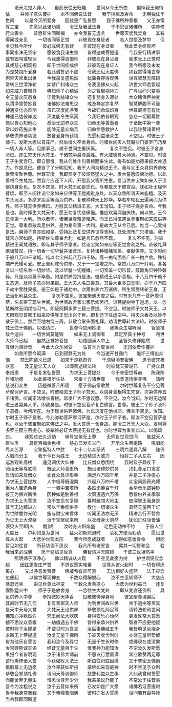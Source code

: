 <!-- { "loadSidebar": true } -->
　　诸天龙鬼人非人　　自此长往无归趣
　　世间从今无所依　　偏悼我王何恃怙
　　并师子意失覆护　　永不闻佛说法音
　　我宁捐躯及寿命　　无用独住于世间
　　以是今灭所爱身　　因兹更广弘誓愿
　　我于佛所种善根　　父王亦常尊三宝
　　先愿以此诸功德　　令王及我证法身
　　于不思议诸佛所　　供养修行众善业
　　普愿群生同斯福　　亦令我誓无虚言
　　世尊灭度我焚身　　其有得闻或亲见
　　一切皆同等正觉　　非彼现在身证者
　　若人觉悟及梦中　　但令见我今所作
　　彼必成佛无有疑　　非彼现在身证者
　　我此爱身终败坏　　事同水沫无坚牢
　　愿彼食我诸虫兽　　皆得速成菩提道
　　今我誓行精进事　　或有毁骂或轻诃
　　令我速得调御师　　非彼现在身证者
　　我求无上正觉时　　其或慈心相观视
　　即于世间疾成佛　　非彼现在身证人
　　我今所愿及未发　　为是焚烧所爱身
　　若此诚誓必不虚　　令我还见灭度佛
　　如我暂得睹世尊　　何异天师重出世
　　今我虽复盛焦然　　犹冀身存得观佛
　　世尊智慧无障碍　　常转三世清净轮
　　如昔广利诸众生　　令我见佛从火起
　　济世大师若暂起　　如先威力普眼尊
　　佛知师子心精诚　　为之暂起视神力
　　广与世间兴变事　　令无量众厌患身
　　毕竟利益诸众生　　还复焚身入寂处
　　大众睹佛巨神变　　以清净意赞妙音
　　诸佛妙法难思议　　戒及禅定亦复然
　　智慧解脱不可量　　神通变化亦难测
　　虽已灭度能净我　　今故归命焰炽身
　　世尊威德无有比　　神通已达彼岸边
　　灭度能令生厌离　　今我归依普眼观
　　慈悲一切最尊胜　　能以自心知他心
　　悉治无边界众生　　归命无等善逝者
　　于诸医中第一尊　　常以妙药施众生
　　能除无量众病苦　　归命怜愍救护人
　　以我称赞诸善根　　恭敬供养诸功德
　　放舍爱身所获福　　先愿利益诸众生
　　不空见。时彼王子师子。发斯大愿以自庄严。然后增火卒舍身命。时诸世间天人梵魔沙门婆罗门乃至一切人非人等。见斯事已。咸于世间生重厌离。
　　复次不空见。时彼王子舍身命已。即生梵天作大梵王。于诸梵中最尊最胜。有大威德具大神通。不空见。时彼王子生梵宫已。即自思惟。我从何处作何善根而来生此。得有如是功德果报大神通力。作是念已。便自了了分明见知。我于人间为精进王子。我与父王众具供养恭敬歌赞宝聚世尊。世尊灭度。我即焚身于彼炽然猛火之中。发大誓愿叹佛功德。以此善根今生梵宫。然我今应还下人间。开慰我父答所生恩。复当供养宝聚如来入于涅槃烧身处也。复次不空见。时大梵王如是念已。与眷属天于彼宫没。犹如壮士屈伸臂顷。即至人间往诣宝聚如来应供等正觉阇毗身处。以天众香所谓天末旃檀。及天牛头沉水。多摩罗跋香等而为供养。复散种种天上妙华。华若车轮犹云遍满而为供养。师子梵天供养佛已。方慰其父精进王言。大王当知。王子师子烧身丧命。今我是也。我时即生大梵天中。愿王勿复忧悲痛恼。惟应欢喜深自庆快。何以故。王今已获第一大利。所以者何。诸佛世尊难遭难遇。而王已得值遇世尊宝聚如来应供等正觉。尊重恭敬具足供养。是为希有第一大利。是故大王从今已后。惟当一心受持是法。弟师子意亦应如是。受持此法复应供养世尊舍利。处处流布广兴塔庙。我于梵宫亦常如是。持斯妙法尊奉舍利。如是言已忽然不现。
　　复次不空见。时彼精进王闻梵语故。即与其子师子意者。往诣宝聚如来应等正觉舍利之所。恭敬礼拜歌诵赞叹。持一切香一切华鬘并诸音乐。复持诸种幢幡宝盖。奉献供养。又少时间于彼八万四千诸城。纯以七宝兴起八万四千塔。高一由旬面各广长一拘卢舍。殊特端严光耀可爱。安止舍利咸令供奉。又于一一宝塔之所。常然八万四千灯明。各各复以一切名香一切妙华。及以华鬘一切幢幡。一切宝盖一切乐音。鼓蠃角贝钟铃磬铎。凡是众具莫不毕备。如是供养受持是法。彼精进王以斯善根。于八万四千劫不生恶道。及师子意亦同果报。王大夫人名曰善意。其最大臣多曰无嗔。亦于八万四千劫中受胜果报。彼王如是于诸劫中。次第供养六万诸佛。所生常受转轮王身。正法治化利益众生。
　　复次不空见。彼宝聚佛灭度之后。时节未几有一菩萨摩诃萨。名普密王现生世间。为世间故舍家出家示修苦行。诣菩提树坐于道场。以一念慧断除无明烦恼习气。即证阿耨多罗三藐三菩提。不空见。时彼师子大梵天王。以天眼观见普密王如来应供等正觉出兴于世。即复还下住虚空中。持天众香及以妙华散于佛上。然后至地右绕三周。恭敬合掌头面礼拜。劝请世尊转大法轮。时彼师子梵王住于佛前。以偈请曰。
　　世尊今应阐妙法　　我等众生堪听闻
　　智慧摧敌今适兴　　一切世间莫能毁
　　如来无上调御者　　具足至真十种号
　　利世大师今已起　　自然正觉妙菩提
　　功德圆满人中上　　圣智久修非始然
　　世尊但为演妙音　　今此大众乐闻受
　　弘誓本为度世间　　无归依者作覆护
　　如昔所愿今既满　　已到寂静无为处
　　今当速开甘露门　　能坏三缚出众恼
　　梵王陈请义已周　　如来于是默然许
　　于须臾顷普密佛　　遂令彼梵极欢喜
　　及无量亿天人众　　以闻善逝转法轮
　　时彼梵天蒙说已　　广持众具奉报恩
　　于是复发弘誓愿　　为求无上菩提处
　　今于普密世尊前　　陈我所作诸功德
　　以此善根所生处　　常奉十方诸世尊
　　我昔道场供养佛　　请听慈说利众生
　　因是微善凡所居　　愿于佛前常歌赞
　　尔时世尊复告不空见菩萨摩诃萨言。不空见。时彼精进王子师子梵天。以烧身善根得生梵宫。次第供养五千诸佛。听闻正法增长善根。常发广大不思议愿。不空见。汝今当知。尔时无边精进王者岂异人乎。即我身是。时彼不空见菩萨复白佛言。世尊。彼王二子师子及师子意者。今何所在。为于现世供养诸佛。为已灭度在他世耶。佛言不空见。汝知。尔时王子师子意者。今此弥勒菩萨摩诃萨是。尔时王子师子者。即汝不空见菩萨是也。以汝于彼宝聚如来佛法之中。发大誓愿一舍身故。能令三万天人大众。发阿耨多罗三藐三菩提心。彼辈终必证大菩提无有疑也。尔时世尊为重宣此义。以偈颂曰。
　　我观过去久远劫　　佛号宝聚无上尊
　　无师自觉现世间　　能益天人群生类
　　具足百福金色相　　慈心显发实义门
　　开示众生菩提路　　吼唱能尽众苦源
　　宝聚挺特人中胜　　七十二亿众圣贤
　　三明六通具八解　　随佛入城而分卫
　　我于今日为胜王　　无边精进大威力
　　恒将二子从左右　　因巡游观处高楼
　　遥见调伏大仙神　　比丘僧众悉围绕
　　我时及子趋疾下　　驰诣无等尊胜前
　　既至大师善逝所　　施设诸种妙供具
　　顶礼尊足口发言　　启请如来及僧众
　　衣食众具尽形奉　　满足八万四千年
　　并是二子净信心　　为求无上菩提故
　　人中极尊既涅槃　　兴起八万四千塔
　　众宝间厕奇光耀　　但为人宝遗余身
　　一一城中宝塔所　　各然无量百千灯
　　香华音乐鼓钟铃　　彼王为佛兴斯供
　　因种如是胜善根　　次第遭遇六万佛
　　悉皆供养亲承事　　为求无上大菩提
　　汝不空见勿复疑　　曩时统领大地主
　　彼深智王我身是　　其号无边精进力
　　常以华香修供养　　教化一切诸众生
　　具然无量百千灯　　为世除闇作光明
　　施与财宝未曾休　　听闻正法亦无厌
　　精进苦行不暂舍　　为证无上大涅槃
　　汝于宝聚如来所　　以衣缠身火洞然
　　犹如灯炷涂膏油　　须臾火至即[火　　韱]烬
　　汝时身火炽焰盛　　毛色无动神不惊
　　于彼人宝灭度日　　尔躬如是为世间
　　猛火如斯煎迫时　　汝犹方便而劝请
　　愿见世尊从火起　　大悲护世现本形
　　我今所愿成就者　　方得如意舍身命
　　但能暂见如往昔　　所获功德不思议
　　我凡所有诸誓言　　冀其一切皆和会
　　若我当来必成佛　　愿于猛焰见世尊
　　佛智清净无障碍　　于彼三世坦然平
　　照明师子淳净心　　佛以精诚从火现
　　不空见此愿力持　　护世须臾应念起
　　因兹更发庄严誓　　不思议愿实难量
　　世尊从彼火起时　　一切皆得厌离心
　　又以净意发赞音　　佛威希有难可测
　　无边相好火盛然　　法王应念忽便起
　　以佛世尊现神变　　千数众得解脱心
　　汝不空见知师子　　大慈应感忽还坐
　　由见世尊此神变　　千数众发菩提心
　　大悲为世利益已　　还复偃卧猛火中
　　师子于是放舍身　　一念往生大梵处
　　即从梵宫还佛所　　具足供养人中尊
　　奉持微妙天华香　　投散彼佛碎身地
　　彼宝聚尊涅槃后　　其间时节无几何
　　复有普密天人师　　为利世间故兴世
　　坐于道树等至真　　是天中天号大觉
　　大梵天王设供养　　恭敬顶礼两足尊
　　请转法轮利世间　　佛知心净默然许
　　梵王闻法大欢庆　　身得安乐心怡然
　　更发殊常大誓愿　　植不思议众善根
　　一劫值遇五千佛　　皆得亲承兴供养
　　智者不应更他疑　　彼时师子汝即是
　　不空见时为吾息　　汝后事佛经五千
　　我皆明见汝烧身　　求斯无上菩提道
　　汝复无量千佛所　　于彼灭度舍利时
　　亦烧无量所爱躯　　皆为他乐自受苦
　　我知汝今及异世　　无量千生长时修
　　或佛现在或涅槃　　汝常建斯诚实语
　　经昔无量百千生　　惟我神力能知汝
　　不空汝久发斯愿　　果报今者皆明现
　　汝于诸佛大师前　　不思议行悉圆满
　　常业歌赞两足尊　　苦行熏修诸大誓
　　今获偈叹大法王　　斯由往积胜因缘
　　又于普密王佛前　　摄取最上无边愿
　　汝今果获如斯报　　蒙佛如来现威神
　　时不空见于众所　　恭敬合掌顶礼佛
　　请问天尊调御师　　慈悲利益众生事
　　大仙我曾何誓愿　　而能舍弃无量生
　　惟愿世尊开少分　　我蒙圣说乃能了
　　不空汝于往昔事　　吾今为汝粗说之
　　汝于云音如来所　　已发如是广大愿
　　诸佛若证菩提时　　当今我身常奉觐
　　又于帝幢普眼佛　　彼时亦发大誓愿
　　世间若有最导师　　当令我即同斯道

